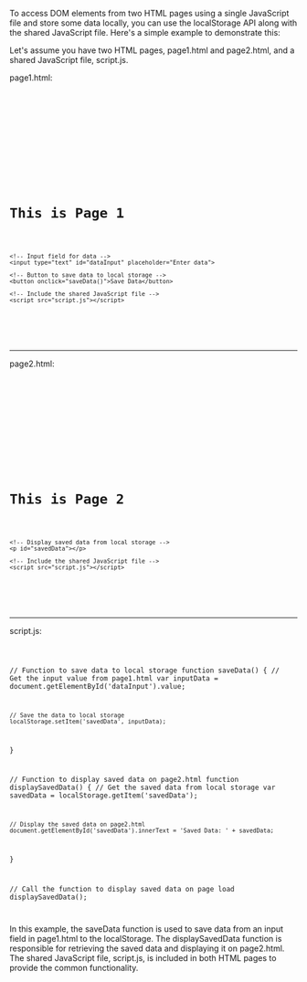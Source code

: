To access DOM elements from two HTML pages using a single JavaScript file and store some data locally, you can use the localStorage API along with the shared JavaScript file. Here's a simple example to demonstrate this:

Let's assume you have two HTML pages, page1.html and page2.html, and a shared JavaScript file, script.js.

page1.html:

<code>

<!DOCTYPE html>
<html lang="en">
<head>
    <meta charset="UTF-8">
    <meta name="viewport" content="width=device-width, initial-scale=1.0">
    <title>Page 1</title>
</head>
<body>
    <h1>This is Page 1</h1>
    
    <!-- Input field for data -->
    <input type="text" id="dataInput" placeholder="Enter data">

    <!-- Button to save data to local storage -->
    <button onclick="saveData()">Save Data</button>

    <!-- Include the shared JavaScript file -->
    <script src="script.js"></script>
</body>
</html>

</code>

<hr>

page2.html:

<code>

<!DOCTYPE html>
<html lang="en">
<head>
    <meta charset="UTF-8">
    <meta name="viewport" content="width=device-width, initial-scale=1.0">
    <title>Page 2</title>
</head>
<body>
    <h1>This is Page 2</h1>
    
    <!-- Display saved data from local storage -->
    <p id="savedData"></p>

    <!-- Include the shared JavaScript file -->
    <script src="script.js"></script>
</body>
</html>

</code>

<hr>

script.js:

<code>

// Function to save data to local storage
function saveData() {
    // Get the input value from page1.html
    var inputData = document.getElementById('dataInput').value;

    // Save the data to local storage
    localStorage.setItem('savedData', inputData);
}

// Function to display saved data on page2.html
function displaySavedData() {
    // Get the saved data from local storage
    var savedData = localStorage.getItem('savedData');

    // Display the saved data on page2.html
    document.getElementById('savedData').innerText = 'Saved Data: ' + savedData;
}

// Call the function to display saved data on page load
displaySavedData();


</code>


In this example, the saveData function is used to save data from an input field in page1.html to the localStorage. The displaySavedData function is responsible for retrieving the saved data and displaying it on page2.html. The shared JavaScript file, script.js, is included in both HTML pages to provide the common functionality.